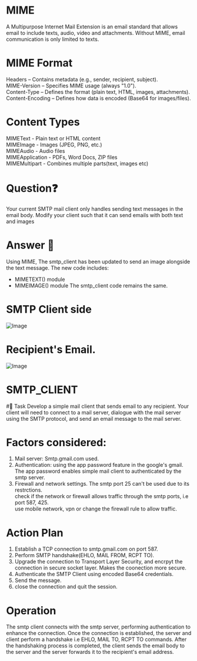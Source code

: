 

# MIME
A Multipurpose Internet Mail Extension is an email standard that allows email to include texts, audio, video and attachments.
Without MIME, email communication is only limited to texts.

# MIME Format
Headers – Contains metadata (e.g., sender, recipient, subject).<br>
MIME-Version – Specifies MIME usage (always "1.0").<br>
Content-Type – Defines the format (plain text, HTML, images, attachments).<br>
Content-Encoding – Defines how data is encoded (Base64 for images/files).<br>

# Content Types
MIMEText -	Plain text or HTML content<br>
MIMEImage	- Images (JPEG, PNG, etc.)<br>
MIMEAudio	- Audio files<br>
MIMEApplication	- PDFs, Word Docs, ZIP files<br>
MIMEMultipart	- Combines multiple parts(text, images etc)<br>

# Question❓
Your current SMTP mail client only handles sending text messages in the email body. Modify your
client such that it can send emails with both text and images

# Answer 🎯
Using MIME, The smtp_client has been updated to send an image alongside the text message. The new code includes:
- MIMETEXT() module
- MIMEIMAGE() module
The smtp_client code remains the same.





# SMTP Client side


![Image](https://github.com/user-attachments/assets/0c36c146-f75f-4e68-b2d0-720f15b8b2a9)



# Recipient's Email.


![Image](https://github.com/user-attachments/assets/0acf3462-9dcd-4bc1-b894-6020d9cba282)

# SMTP_CLIENT

#🎯 Task
Develop a simple mail client that sends email to any recipient. Your client will need to
connect to a mail server, dialogue with the mail server using the SMTP protocol, and send an email
message to the mail server.

# Factors considered:
1. Mail server: Smtp.gmail.com  used.
2. Authentication: using the app password feature in the google's gmail.<br>
   The app password enables simple mail client to authenticated by the smtp server.<br>
3. Firewall and network settings.
   The smtp port 25 can't be used due to its restrctions.<br>
   check if the network or firewall allows traffic through the smtp ports, i.e port 587, 425.<br>
   use mobile network, vpn or change the firewall rule to allow traffic.<br>

# Action Plan
1. Establish a TCP connection to smtp.gmail.com on port 587.<br>
2. Perform SMTP handshake(EHLO, MAIL FROM, RCPT TO).<br>
3. Upgrade the connection to Transport Layer Security, and encrpyt the connection in secure socket layer.  Makes the coonection more secure.<br>
4. Authenticate the SMTP Client using encoded Base64 credentials.<br>
5. Send the message.<br>
6. close the connection and quit the session.<br>

# Operation
The smtp client connects with the smtp server, performing authentication to enhance the connection. Once the connection is established, the server and client perform a handshake i.e EHLO, MAIL TO, RCPT TO commands. After the handshaking process is completed, the client sends the email body to the server and the server forwards it to the recipient's email address.


